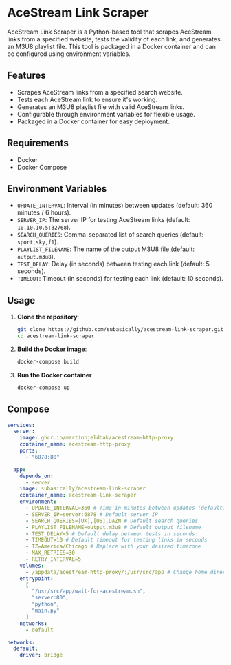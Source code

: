 # AceStream Link Scraper

AceStream Link Scraper is a Python-based tool that scrapes AceStream links from a specified website, tests the validity of each link, and generates an M3U8 playlist file. This tool is packaged in a Docker container and can be configured using environment variables.

## Features

- Scrapes AceStream links from a specified search website.
- Tests each AceStream link to ensure it's working.
- Generates an M3U8 playlist file with valid AceStream links.
- Configurable through environment variables for flexible usage.
- Packaged in a Docker container for easy deployment.

## Requirements

- Docker
- Docker Compose

## Environment Variables

- `UPDATE_INTERVAL`: Interval (in minutes) between updates (default: 360 minutes / 6 hours).
- `SERVER_IP`: The server IP for testing AceStream links (default: `10.10.10.5:32768`).
- `SEARCH_QUERIES`: Comma-separated list of search queries (default: `sport,sky,f1`).
- `PLAYLIST_FILENAME`: The name of the output M3U8 file (default: `output.m3u8`).
- `TEST_DELAY`: Delay (in seconds) between testing each link (default: 5 seconds).
- `TIMEOUT`: Timeout (in seconds) for testing each link (default: 10 seconds).

## Usage

1. **Clone the repository**:
    ```bash
    git clone https://github.com/subasically/acestream-link-scraper.git
    cd acestream-link-scraper
    ```

2. **Build the Docker image**:
    ```bash
    docker-compose build
    ```

3. **Run the Docker container**
    ```bash
    docker-compose up
    ```

## Compose

```yaml
services:
  server:
    image: ghcr.io/martinbjeldbak/acestream-http-proxy
    container_name: acestream-http-proxy
    ports:
      - "6878:80"

  app:
    depends_on:
      - server
    image: subasically/acestream-link-scraper
    container_name: acestream-link-scraper
    environment:
      - UPDATE_INTERVAL=360 # Time in minutes between updates (default: 6 hours)
      - SERVER_IP=server:6878 # Default server IP
      - SEARCH_QUERIES=[UK],[US],DAZN # Default search queries
      - PLAYLIST_FILENAME=output.m3u8 # Default output filename
      - TEST_DELAY=5 # Default delay between tests in seconds
      - TIMEOUT=10 # Default timeout for testing links in seconds
      - TZ=America/Chicago # Replace with your desired timezone
      - MAX_RETRIES=30
      - RETRY_INTERVAL=5
    volumes:
      - /appdata/acestream-http-proxy/:/usr/src/app # Change home directory to your local directory
    entrypoint:
      [
        "/usr/src/app/wait-for-acestream.sh",
        "server:80",
        "python",
        "main.py"
      ]
    networks:
      - default

networks:
  default:
    driver: bridge
```